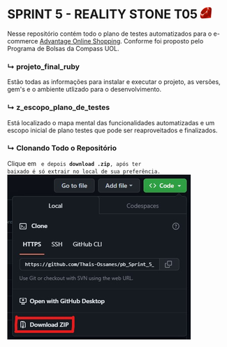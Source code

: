 # SPRINT 5  - REALITY STONE T05   ![](mapa_mental/img/ruby.png) 

Nesse repositório contém todo o plano de testes automatizados para o e-commerce [Advantage Online Shopping]('http://www.advantageonlineshopping.com/'). Conforme foi proposto pelo Programa de Bolsas da Compass UOL.

### ↳ projeto_final_ruby  ###
Estão todas as informações para instalar e executar o projeto, as versões, gem's e o ambiente utlizado para o desenvolvimento.

### ↳ z_escopo_plano_de_testes ###
Está localizado o mapa mental das funcionalidades automatizadas e um escopo inicial de plano testes que pode ser reaproveitados e finalizados.

### ↳ Clonando Todo o Repositório

Clique em <code> e depois **download .zip**, após ter baixado é só extrair no local de sua preferência.
![Exemplo](z_escopo_plano_de_testes/mapa_mental/baixando.jpg)